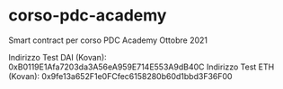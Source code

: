 # corso-pdc-academy
Smart contract per corso PDC Academy Ottobre 2021

Indirizzo Test DAI (Kovan): 0xB0119E1Afa7203da3A56eA959E714E553A9dB40C
Indirizzo Test ETH (Kovan): 0x9fe13a652F1e0FCfec6158280b60d1bbd3F36F00